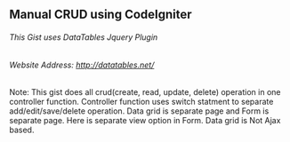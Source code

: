 ## Manual CRUD using CodeIgniter
###### This Gist uses DataTables Jquery Plugin
###### Website Address: http://datatables.net/ 
Note: This gist does all crud(create, read, update, delete) operation in one controller function.
      Controller function uses switch statment to separate add/edit/save/delete operation.
      Data grid is separate page and Form is separate page. Here is separate view option in Form.
      Data grid is Not Ajax based.